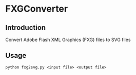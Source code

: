 # FXGConverter
## Introduction
Convert Adobe Flash XML Graphics (FXG) files to SVG files

## Usage
`python fxg2svg.py <input file> <output file>`
